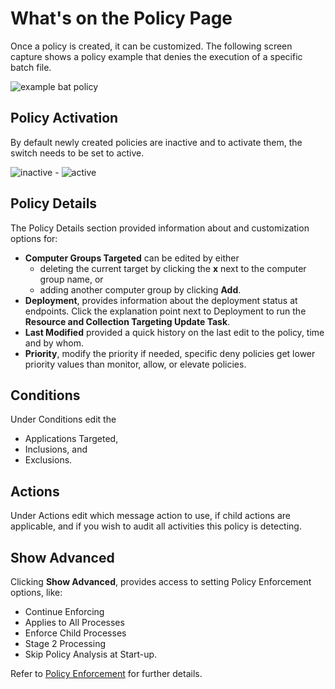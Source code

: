 [title]: # (The Policy Page)
[tags]: # (create)
[priority]: # (3)
# What's on the Policy Page

Once a policy is created, it can be customized. The following screen capture shows a policy example that denies the execution of a specific batch file.

![example bat policy](../filters/types/application/sff/images/script-policy.png "Policy to deny batch file execution")

## Policy Activation

By default newly created policies are inactive and to activate them, the switch needs to be set to active.

  ![inactive](../filters/types/application/sff/images/pol-inactive.png "Inactive policy switch") - ![active](../filters/types/application/sff/images/pol-active.png "Active policy switch")

## Policy Details

The Policy Details section provided information about and customization options for:

* __Computer Groups Targeted__ can be edited by either
  * deleting the current target by clicking the __x__ next to the computer group name, or
  * adding another computer group by clicking __Add__.
* __Deployment__, provides information about the deployment status at endpoints. Click the explanation point next to Deployment to run the __Resource and Collection Targeting Update Task__.
* __Last Modified__ provided a quick history on the last edit to the policy, time and by whom.
* __Priority__, modify the priority if needed, specific deny policies get lower priority values than monitor, allow, or elevate policies.

## Conditions

Under Conditions edit the

* Applications Targeted,
* Inclusions, and
* Exclusions.

## Actions

Under Actions edit which message action to use, if child actions are applicable, and if you wish to audit all activities this policy is detecting.

## Show Advanced

Clicking __Show Advanced__, provides access to setting Policy Enforcement options, like:

* Continue Enforcing
* Applies to All Processes
* Enforce Child Processes
* Stage 2 Processing
* Skip Policy Analysis at Start-up.

Refer to [Policy Enforcement](stage-two.md) for further details.

